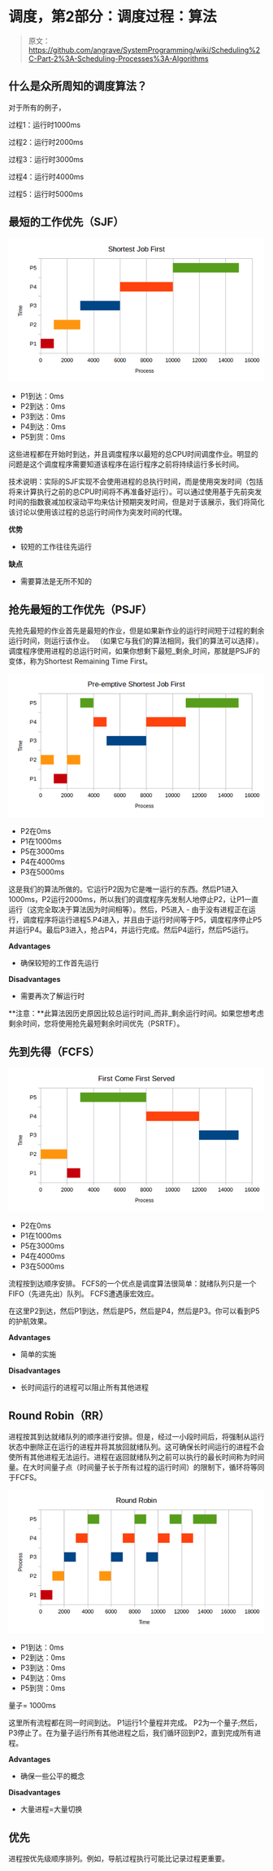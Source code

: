 # 调度，第2部分：调度过程：算法

> 原文：<https://github.com/angrave/SystemProgramming/wiki/Scheduling%2C-Part-2%3A-Scheduling-Processes%3A-Algorithms>

## 什么是众所周知的调度算法？

对于所有的例子，

过程1：运行时1000ms

过程2：运行时2000ms

过程3：运行时3000ms

过程4：运行时4000ms

过程5：运行时5000ms

## 最短的工作优先（SJF）

![](img/aacd324af23dbabdf0c8511652cfadb2.jpg)

*   P1到达：0ms
*   P2到达：0ms
*   P3到达：0ms
*   P4到达：0ms
*   P5到货：0ms

这些进程都在开始时到达，并且调度程序以最短的总CPU时间调度作业。明显的问题是这个调度程序需要知道该程序在运行程序之前将持续运行多长时间。

技术说明：实际的SJF实现不会使用进程的总执行时间，而是使用突发时间（包括将来计算执行之前的总CPU时间将不再准备好运行）。可以通过使用基于先前突发时间的指数衰减加权滚动平均来估计预期突发时间，但是对于该展示，我们将简化该讨论以使用该过程的总运行时间作为突发时间的代理。

**优势**

*   较短的工作往往先运行

**缺点**

*   需要算法是无所不知的

## 抢先最短的工作优先（PSJF）

先抢先最短的作业首先是最短的作业，但是如果新作业的运行时间短于过程的剩余运行时间，则运行该作业。 （如果它与我们的算法相同，我们的算法可以选择）。调度程序使用进程的总运行时间，如果你想剩下最短_剩余_时间，那就是PSJF的变体，称为Shortest Remaining Time First。

![](img/a939273ec986aaa3938cdbe2867a08e2.jpg)

*   P2在0ms
*   P1在1000ms
*   P5在3000ms
*   P4在4000ms
*   P3在5000ms

这是我们的算法所做的。它运行P2因为它是唯一运行的东西。然后P1进入1000ms，P2运行2000ms，所以我们的调度程序先发制人地停止P2，让P1一直运行（这完全取决于算法因为时间相等）。然后，P5进入 - 由于没有进程正在运行，调度程序将运行进程5.P4进入，并且由于运行时间等于P5，调度程序停止P5并运行P4。最后P3进入，抢占P4，并运行完成。然后P4运行，然后P5运行。

**Advantages**

*   确保较短的工作首先运行

**Disadvantages**

*   需要再次了解运行时

**注意：**此算法因历史原因比较总运行时间_而非_剩余运行时间。如果您想考虑剩余时间，您将使用抢先最短剩余时间优先（PSRTF）。

## 先到先得（FCFS）

![](img/3332236e74b2fb5bdc6e33bec4ce909e.jpg)

*   P2在0ms
*   P1在1000ms
*   P5在3000ms
*   P4在4000ms
*   P3在5000ms

流程按到达顺序安排。 FCFS的一个优点是调度算法很简单：就绪队列只是一个FIFO（先进先出）队列。 FCFS遭遇康宏效应。

在这里P2到达，然后P1到达，然后是P5，然后是P4，然后是P3。你可以看到P5的护航效果。

**Advantages**

*   简单的实施

**Disadvantages**

*   长时间运行的进程可以阻止所有其他进程

## Round Robin（RR）

进程按其到达就绪队列的顺序进行安排。但是，经过一小段时间后，将强制从运行状态中删除正在运行的进程并将其放回就绪队列。这可确保长时间运行的进程不会使所有其他进程无法运行。进程在返回就绪队列之前可以执行的最长时间称为时间量。在大时间量子点（时间量子长于所有过程的运行时间）的限制下，循环将等同于FCFS。

![](img/332fa7df9feb67953e1554176b74fd84.jpg)

*   P1到达：0ms
*   P2到达：0ms
*   P3到达：0ms
*   P4到达：0ms
*   P5到货：0ms

量子= 1000ms

这里所有流程都在同一时间到达。 P1运行1个量程并完成。 P2为一个量子;然后，P3停止了。在为量子运行所有其他进程之后，我们循环回到P2，直到完成所有进程。

**Advantages**

*   确保一些公平的概念

**Disadvantages**

*   大量进程=大量切换

## 优先

进程按优先级顺序排列。例如，导航过程执行可能比记录过程更重要。